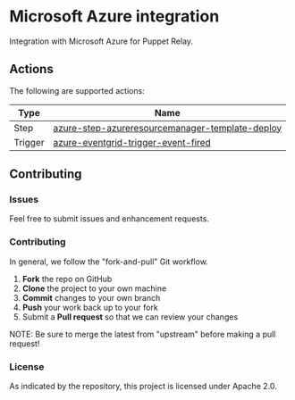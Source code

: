 # Microsoft Azure integration

Integration with Microsoft Azure for Puppet Relay.

## Actions

The following are supported actions: 

|   Type    |  Name              |
|-----------|--------------------|
| Step      | [azure-step-azureresourcemanager-template-deploy](/steps/azure-step-azureresourcemanager-template-deploy)  |
| Trigger   | [azure-eventgrid-trigger-event-fired](/triggers/eventgrid-trigger-event-fired) 

## Contributing

### Issues

Feel free to submit issues and enhancement requests.

### Contributing

In general, we follow the "fork-and-pull" Git workflow.

 1. **Fork** the repo on GitHub
 2. **Clone** the project to your own machine
 3. **Commit** changes to your own branch
 4. **Push** your work back up to your fork
 5. Submit a **Pull request** so that we can review your changes

NOTE: Be sure to merge the latest from "upstream" before making a pull request!

### License

As indicated by the repository, this project is licensed under Apache 2.0.